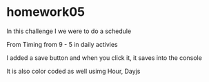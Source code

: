 # homework05

In this challenge I we were to do a schedule 

From Timing from 9 - 5 in daily activies

I added a save button and when you click it, it saves into the console

It is also color coded as well usimg Hour, Dayjs